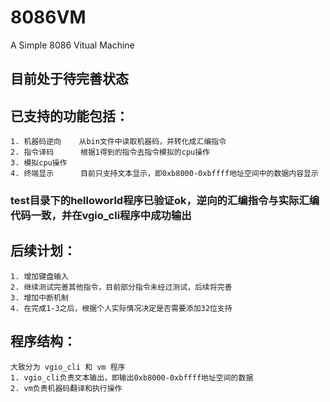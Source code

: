 # 8086VM
 A Simple 8086 Vitual Machine

## 目前处于待完善状态

## 已支持的功能包括：
    1. 机器码逆向    从bin文件中读取机器码，并转化成汇编指令
    2. 指令译码      根据1得到的指令去指令模拟的cpu操作
    3. 模拟cpu操作   
    4. 终端显示      目前只支持文本显示，即0xb8000-0xbffff地址空间中的数据内容显示

### test目录下的helloworld程序已验证ok，逆向的汇编指令与实际汇编代码一致，并在vgio_cli程序中成功输出

## 后续计划：
    1. 增加键盘输入
    2. 继续测试完善其他指令，目前部分指令未经过测试，后续将完善
    3. 增加中断机制
    4. 在完成1-3之后，根据个人实际情况决定是否需要添加32位支持

## 程序结构：
    大致分为 vgio_cli 和 vm 程序
    1. vgio_cli负责文本输出，即输出0xb8000-0xbffff地址空间的数据
    2. vm负责机器码翻译和执行操作
